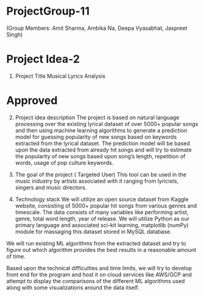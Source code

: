 # ProjectGroup-11

(Group Members: Amit Sharma, Ambika Na, Deepa Vyasabhat, Jaspreet Singh)

# Project Idea-2

1. Project Title 
Musical Lyrics Analysis 
# Approved
 
2. Project idea description 
The project is based on natural language processing over the existing lyrical dataset of over 5000+ popular songs and then using machine learning algorithms to generate a prediction model for guessing popularity of new songs based on keywords extracted from the lyrical dataset. The prediction model will be based upon the data extracted from already hit songs and will try to estimate the popularity of new songs based upon song’s length, repetition of words, usage of pop culture keywords. 
 
  
3. The goal of the project ( Targeted User) 
This tool can be used in the music industry by artists associated with it ranging from lyricists, singers and music directors. 
 
 
4. Technology stack 
We will utilize an open source dataset from Kaggle website, consisting of 5000+ popular hit songs from various genres and timescale. The data consists of many variables like performing artist, genre, total word length, year of release. We will utilize Python as our primary language and associated sci-kit learning, matplotlib (numPy) module for massaging this dataset stored in MySQL database. 
 
We will run existing ML algorithms from the extracted dataset and try to figure out which algorithm provides the best results in a reasonable amount of time. 
 
Based upon the technical difficulties and time limits, we will try to develop front end for the program and host it on cloud services like AWS/GCP and attempt to display the comparisons of the different ML algorithms used along with some visualizations around the data itself. 
